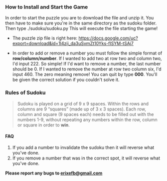 ### How to Install and Start the Game
In order to start the puzzle you are to download the file and unzip it. You then have to make sure you're in the same directory as the sudoku folder. Then type ./sudoku/sudoku.py
This will execute the file starting the game!
- The puzzle zip file is right here: https://docs.google.com/uc?export=download&id=1l4zij_da3uSvmZt10Yks-fISYM-tSAj7

- In order to add or remove a number you must follow the simple format of **row/column/number**. If I wanted to add two at row two and column two, I'd input 222. So simple! If I'd want to remove a number, the last number should be 0. If I wanted to remove the number at row two column six, I'd input 460. The zero meaning remove! You can quit by type **000**. You'll be given the correct solution if you couldn't solve it.

### Rules of Sudoku
> Sudoku is played on a grid of 9 x 9 spaces. Within the rows and columns are 9 “squares” (made up of 3 x 3 spaces). Each row, column and square (9 spaces each) needs to be filled out with the numbers 1-9, without repeating any numbers within the row, column or square in order to **win**. 

#### FAQ
1. If you add a number to invalidate the sudoku then it will reverse what you've done.
2. If you remove a number that was in the correct spot, it will reverse what you've done. 

**Please report any bugs to erixefb@gmail.com**
